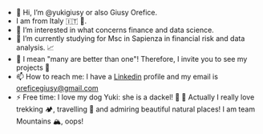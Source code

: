 - 👋 Hi, I’m @yukigiusy or also Giusy Orefice.
- I am from Italy :it: 🍕.
- 👀 I’m interested in what concerns finance and data science. 
- 🌱 I’m currently studying for Msc in Sapienza in financial risk and data analysis. :chart_with_upwards_trend:
- 💞️ I mean "many are better than one"! Therefore, I invite you to see my projects 💛
- 📫 How to reach me: I have a [Linkedin]([url](https://www.linkedin.com/in/giusy-orefice-35b001199/)) profile and my email is oreficegiusy@gmail.com
- ⚡ Free time: I love my dog Yuki: she is a dackel! 🐶 🌭 Actually I really love trekking :camping:, travelling :flight_departure: and admiring beautiful natural places! I am team Mountains :mountain_snow:, oops! 

<!---
yukigiusy/yukigiusy is a ✨ special ✨ repository because its `README.md` (this file) appears on your GitHub profile.
You can click the Preview link to take a look at your changes.
--->
